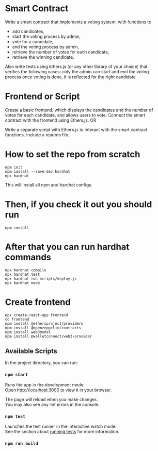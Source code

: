 # Smart Contract
Write a smart contract that implements a voting system, with functions to
- add candidates, 
- start the voting process by admin,
- vote for a candidate, 
- end the voting process by admin,
- retrieve the number of votes for each candidate,
- retrieve the winning candidate.

Also write tests using ethers.js (or any other library of your choice) that verifies the following cases:
only the admin can start and end the voting process
once voting is done, it is reflected for the right candidate

# Frontend or Script
Create a basic frontend, which displays the candidates and the number of votes for each candidate, and allows users to vote. Connect the smart contract with the frontend using Ethers.js.
OR

Write a separate script with Ethers.js to interact with the smart contract functions.
Include a readme file.

# How to set the repo from scratch
```
npm init
npm install --save-dev hardhat
npx hardhat
```
This will install all npm and hardhat configs.

# Then, if you check it out you should run
```
npm install
```

# After that you can run hardhat commands

```
npx hardhat compile
npx hardhat test
npx hardhat run scripts/deploy.js
npx hardhat node
```

# Create frontend

```
npx create-react-app frontend
cd frontend
npm install @ethersproject/providers
npm install @openzeppelin/contracts
npm install web3modal
npm install @walletconnect/web3-provider
```


## Available Scripts

In the project directory, you can run:

### `npm start`

Runs the app in the development mode.\
Open [http://localhost:3000](http://localhost:3000) to view it in your browser.

The page will reload when you make changes.\
You may also see any lint errors in the console.

### `npm test`

Launches the test runner in the interactive watch mode.\
See the section about [running tests](https://facebook.github.io/create-react-app/docs/running-tests) for more information.

### `npm run build`